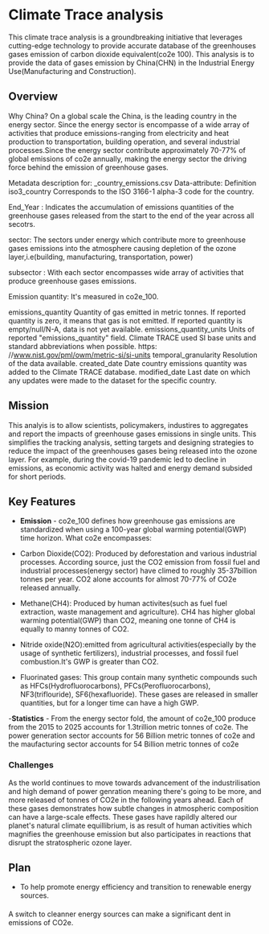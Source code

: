 # Climate Trace analysis

This climate trace analysis is a groundbreaking initiative that leverages cutting-edge technology to provide accurate  database of the greenhouses gases emission of carbon dioxide equivalent(co2e 100).
This analysis is to provide the data of gases emission by China(CHN) in the Industrial Energy Use(Manufacturing and Construction).


## Overview
Why China?
On a global scale the China, is the leading country in the energy sector.
Since the energy sector is encompasse of a wide array of activities that produce emissions-ranging from electricity and heat production to transportation, building operation, and several industrial processes.Since the energy sector contribute approximately 70-77% of global emissions of co2e annually, making the energy sector the driving force behind the emission of greenhouse gases.

Metadata description for: <subsector-name>_country_emissions.csv
 Data-attribute: Definition
 iso3_country Corresponds to the ISO 3166-1 alpha-3 code for the country.

 End_Year :
  Indicates the accumulation of  emissions quantities of the greenhouse gases released from the start to the end of the year across all secotrs.

 sector: 
   The  sectors under energy which contribute more to greenhouse gases emissions into the atmosphere causing depletion of the ozone layer,i.e(building, manufacturing, transportation, power)

 subsector :
  With each sector encompasses wide array of activities that produce greenhouse gases emissions.


Emission quantity:
  It's measured in co2e_100.
 
 emissions_quantity Quantity of gas emitted in metric tonnes. If reported quantity is zero, it means that gas is not emitted. If reported quantity is 
empty/null/N-A, data is not yet available.
 emissions_quantity_units Units of reported "emissions_quantity" field. Climate TRACE used SI base units and standard abbreviations when possible. https:
 //www.nist.gov/pml/owm/metric-si/si-units
 temporal_granularity Resolution of the data available. 
created_date Date country emissions quantity was added to the Climate TRACE database. 
modified_date Last date on which any updates were made to the dataset for the specific country. 



 

## Mission
This analyis is to allow scientists, policymakers, industires to aggregates and report the impacts of greenhouse gases emissions in single units. This simplifies the tracking analysis, setting targets and designing strategies to reduce the impact of the greenhouses gases being released into the ozone layer. For example, during the covid-19 pandemic led to decline in emissions, as economic activity was halted and energy demand subsided for short periods. 

## Key Features
- **Emission** - co2e_100 defines how greenhouse gas emissions are standardized when using a 100-year global warming potential(GWP) time horizon. What co2e encompasses:
- Carbon Dioxide(CO2): Produced by deforestation and various industrial processes. According source, just the CO2 emission from fossil fuel and industrial processes(energy sector) have climed to roughly 35-37billion tonnes per year. CO2 alone accounts for almost 70-77% of CO2e released annually.


- Methane(CH4): Produced by human activites(such as fuel fuel extraction, waste management and agriculture). CH4 has higher global warming potential(GWP) than CO2, meaning one tonne of CH4 is equally to manny tonnes of CO2.


- Nitride oxide(N2O):emitted from agricultural activities(especially by the usage of synthetic fertilizers), industrial processes, and fossil fuel combustion.It's GWP is greater than CO2.


- Fluorinated gases: This group contain many synthetic compounds such as HFCs(Hydrofluorocarbons), PFCs(Perofluorocarbons), NF3(triflouride), SF6(hexafluoride). These gases are released in smaller quantities, but for a longer time can have a high GWP.

-**Statistics** - From the energy sector fold, the amount of co2e_100 produce from the 2015 to 2025 accounts for 1.3trillion metric tonnes of co2e. The power generation sector accounts for 56 Billion metric tonnes of co2e and the maufacturing sector accounts for 54 Billion metric tonnes of co2e

### Challenges
As the world continues to move towards advancement of the industrilisation and high demand of power genration meaning there's going to be more, and more released of tonnes of CO2e in the following years ahead. Each of these gases demonstrates how subtle changes in atmospheric composition can have a large-scale effects. These gases have rapildly altered our planet's natural climate equillibrium, is as result of human activities which magnifies the greenhouse emission but also participates in reactions that disrupt the stratospheric ozone layer.







## Plan
- To help promote energy efficiency and transition to renewable energy sources. 



####
A switch to cleanner energy sources can make a significant dent in emissions of CO2e.


